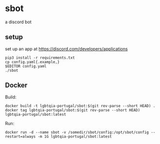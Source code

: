 # sbot

a discord bot

## setup

set up an app at https://discord.com/developers/applications
```
pip3 install -r requirements.txt
cp config.yaml{.example,}
$EDITOR config.yaml
./sbot
```

## Docker

Build:
```shell
docker build -t lgbtqia-portugal/sbot:$(git rev-parse --short HEAD) .
docker tag lgbtqia-portugal/sbot:$(git rev-parse --short HEAD) lgbtqia-portugal/sbot:latest
```

Run:
```shell
docker run -d --name sbot -v /somedir/sbot/config:/opt/sbot/config --restart=always -m 1G lgbtqia-portugal/sbot:latest
```
